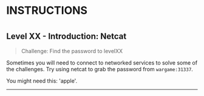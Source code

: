 # INSTRUCTIONS
#
## Level XX - Introduction: Netcat

> Challenge: Find the password to levelXX

Sometimes you will need to connect to networked services to solve some of the
challenges. Try using netcat to grab the password from `wargame:31337`.

You might need this: 'apple'.

---
